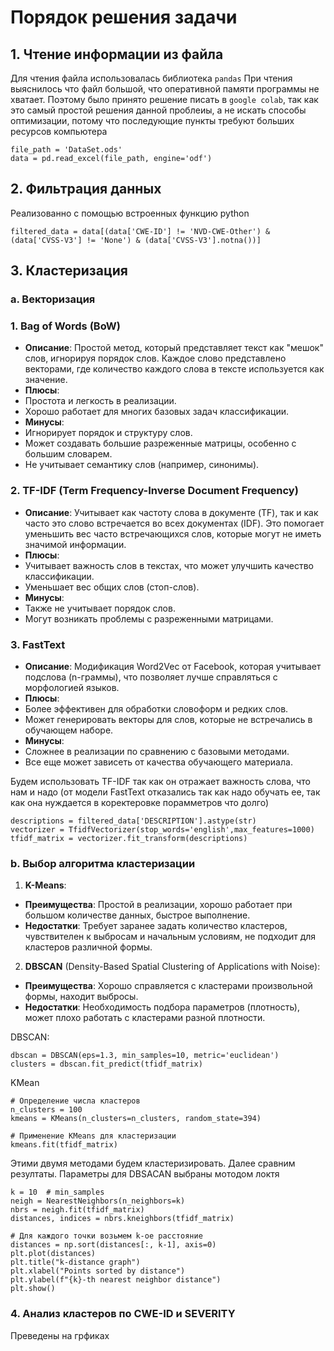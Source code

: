 # Порядок решения задачи
## 1. Чтение информации из файла
Для чтения файла использовалась библиотека `pandas`
При чтения выяснилось что файл большой, что оперативной памяти программы не хватает. Поэтому было принято решение писать в `google colab`, так как это самый простой решения данной проблеиы, а не искать способы оптимизации, потому что последующие пункты требуют больших ресурсов компьютера
```
file_path = 'DataSet.ods'
data = pd.read_excel(file_path, engine='odf')
```
## 2. Фильтрация данных
Реализованно с помощью встроенных функцию python
```
filtered_data = data[(data['CWE-ID'] != 'NVD-CWE-Other') & (data['CVSS-V3'] != 'None') & (data['CVSS-V3'].notna())] 

```
## 3. Кластеризация
### a. Векторизация 
### 1. **Bag of Words (BoW)**
- **Описание**: Простой метод, который представляет текст как "мешок" слов, игнорируя порядок слов. Каждое слово представлено векторами, где количество каждого слова в тексте используется как значение.
- **Плюсы**:
- Простота и легкость в реализации.
- Хорошо работает для многих базовых задач классификации.
- **Минусы**:
- Игнорирует порядок и структуру слов.
- Может создавать большие разреженные матрицы, особенно с большим словарем.
- Не учитывает семантику слов (например, синонимы).

### 2. **TF-IDF (Term Frequency-Inverse Document Frequency)**
- **Описание**: Учитывает как частоту слова в документе (TF), так и как часто это слово встречается во всех документах (IDF). Это помогает уменьшить вес часто встречающихся слов, которые могут не иметь значимой информации.
- **Плюсы**:
- Учитывает важность слов в текстах, что может улучшить качество классификации.
- Уменьшает вес общих слов (стоп-слов).
- **Минусы**:
- Также не учитывает порядок слов.
- Могут возникать проблемы с разреженными матрицами.
### 3. **FastText**
- **Описание**: Модификация Word2Vec от Facebook, которая учитывает подслова (n-граммы), что позволяет лучше справляться с морфологией языков.
- **Плюсы**:
- Более эффективен для обработки словоформ и редких слов.
- Может генерировать векторы для слов, которые не встречались в обучающем наборе.
- **Минусы**:
- Сложнее в реализации по сравнению с базовыми методами.
- Все еще может зависеть от качества обучающего материала.

Будем использовать TF-IDF так как он отражает важность слова, что нам и надо (от модели FastText отказались так как надо обучать ее, так как она нуждается в коректеровке порамметров что долго)

```
descriptions = filtered_data['DESCRIPTION'].astype(str)
vectorizer = TfidfVectorizer(stop_words='english',max_features=1000)
tfidf_matrix = vectorizer.fit_transform(descriptions)
```
### b. Выбор алгоритма кластеризации
1. **K-Means**:
- **Преимущества**: Простой в реализации, хорошо работает при большом количестве данных, быстрое выполнение.
- **Недостатки**: Требует заранее задать количество кластеров, чувствителен к выбросам и начальным условиям, не подходит для кластеров различной формы.

2. **DBSCAN** (Density-Based Spatial Clustering of Applications with Noise):
- **Преимущества**: Хорошо справляется с кластерами произвольной формы, находит выбросы.
- **Недостатки**: Необходимость подбора параметров (плотность), может плохо работать с кластерами разной плотности.

DBSCAN:
```
dbscan = DBSCAN(eps=1.3, min_samples=10, metric='euclidean')
clusters = dbscan.fit_predict(tfidf_matrix)
```

KMean
```
# Определение числа кластеров
n_clusters = 100 
kmeans = KMeans(n_clusters=n_clusters, random_state=394)

# Применение KMeans для кластеризации
kmeans.fit(tfidf_matrix)
```
Этими двумя методами будем кластеризировать. Далее сравним резултаты.
  Параметры для DBSACAN выбраны мотодом локтя
```
k = 10  # min_samples
neigh = NearestNeighbors(n_neighbors=k)
nbrs = neigh.fit(tfidf_matrix)
distances, indices = nbrs.kneighbors(tfidf_matrix)

# Для каждого точки возьмем k-ое расстояние
distances = np.sort(distances[:, k-1], axis=0)
plt.plot(distances)
plt.title("k-distance graph")
plt.xlabel("Points sorted by distance")
plt.ylabel(f"{k}-th nearest neighbor distance")
plt.show()
```
### 4. Анализ кластеров по CWE-ID и SEVERITY
Преведены на грфиках 
